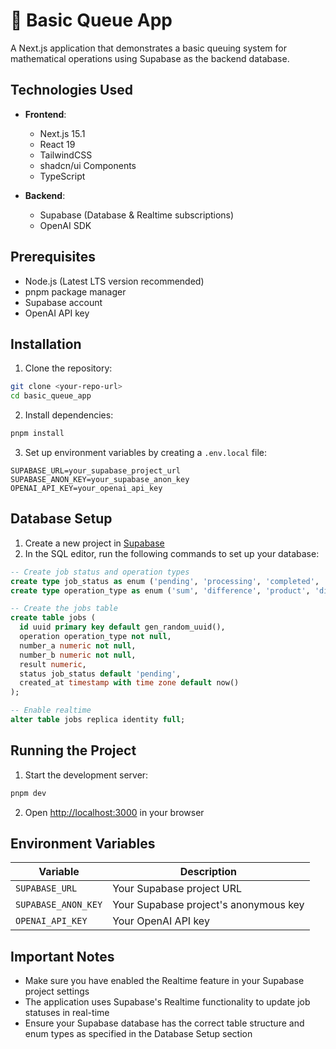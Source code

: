# 🧮 Basic Queue App

A Next.js application that demonstrates a basic queuing system for mathematical operations using Supabase as the backend database.

## Technologies Used

- **Frontend**:

  - Next.js 15.1
  - React 19
  - TailwindCSS
  - shadcn/ui Components
  - TypeScript

- **Backend**:
  - Supabase (Database & Realtime subscriptions)
  - OpenAI SDK

## Prerequisites

- Node.js (Latest LTS version recommended)
- pnpm package manager
- Supabase account
- OpenAI API key

## Installation

1. Clone the repository:

```bash
git clone <your-repo-url>
cd basic_queue_app
```

2. Install dependencies:

```bash
pnpm install
```

3. Set up environment variables by creating a `.env.local` file:

```
SUPABASE_URL=your_supabase_project_url
SUPABASE_ANON_KEY=your_supabase_anon_key
OPENAI_API_KEY=your_openai_api_key
```

## Database Setup

1. Create a new project in [Supabase](https://supabase.com)
2. In the SQL editor, run the following commands to set up your database:

```sql
-- Create job status and operation types
create type job_status as enum ('pending', 'processing', 'completed', 'failed');
create type operation_type as enum ('sum', 'difference', 'product', 'division');

-- Create the jobs table
create table jobs (
  id uuid primary key default gen_random_uuid(),
  operation operation_type not null,
  number_a numeric not null,
  number_b numeric not null,
  result numeric,
  status job_status default 'pending',
  created_at timestamp with time zone default now()
);

-- Enable realtime
alter table jobs replica identity full;
```

## Running the Project

1. Start the development server:

```bash
pnpm dev
```

2. Open [http://localhost:3000](http://localhost:3000) in your browser

## Environment Variables

| Variable            | Description                           |
| ------------------- | ------------------------------------- |
| `SUPABASE_URL`      | Your Supabase project URL             |
| `SUPABASE_ANON_KEY` | Your Supabase project's anonymous key |
| `OPENAI_API_KEY`    | Your OpenAI API key                   |

## Important Notes

- Make sure you have enabled the Realtime feature in your Supabase project settings
- The application uses Supabase's Realtime functionality to update job statuses in real-time
- Ensure your Supabase database has the correct table structure and enum types as specified in the Database Setup section
